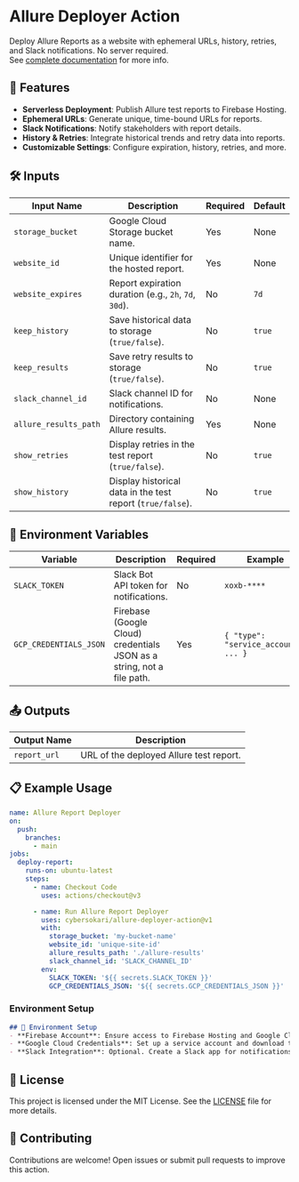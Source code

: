 # Allure Deployer Action
Deploy Allure Reports as a website with ephemeral URLs, history, retries, and Slack notifications. No server required. </br> See [complete documentation](https://github.com/cybersokari/allure-report-deployer) for more info.

## 🚀 Features
- **Serverless Deployment**: Publish Allure test reports to Firebase Hosting.
- **Ephemeral URLs**: Generate unique, time-bound URLs for reports.
- **Slack Notifications**: Notify stakeholders with report details.
- **History & Retries**: Integrate historical trends and retry data into reports.
- **Customizable Settings**: Configure expiration, history, retries, and more.

## 🛠️ Inputs
| Input Name            | Description                                                | Required | Default   |
|-----------------------|------------------------------------------------------------|----------|-----------|
| `storage_bucket`      | Google Cloud Storage bucket name.                          | Yes      | None      |
| `website_id`          | Unique identifier for the hosted report.                   | Yes      | None      |
| `website_expires`     | Report expiration duration (e.g., `2h`, `7d`, `30d`).      | No       | `7d`      |
| `keep_history`        | Save historical data to storage (`true/false`).            | No       | `true`    |
| `keep_results`        | Save retry results to storage (`true/false`).              | No       | `true`    |
| `slack_channel_id`    | Slack channel ID for notifications.                        | No       | None      |
| `allure_results_path` | Directory containing Allure results.                       | Yes      | None      |
| `show_retries`        | Display retries in the test report (`true/false`).         | No       | `true`    |
| `show_history`        | Display historical data in the test report (`true/false`). | No       | `true`    |

## 🔧 Environment Variables
| Variable                | Description                                                                 | Required | Example                              |
|-------------------------|-----------------------------------------------------------------------------|----------|--------------------------------------|
| `SLACK_TOKEN`           | Slack Bot API token for notifications.                                     | No       | `xoxb-****`                          |
| `GCP_CREDENTIALS_JSON`  | Firebase (Google Cloud) credentials JSON as a string, not a file path.     | Yes      | `{ "type": "service_account", ... }` |

## 📤 Outputs
| Output Name  | Description                                |
|--------------|--------------------------------------------|
| `report_url` | URL of the deployed Allure test report.    |

## 📋 Example Usage
```yaml
name: Allure Report Deployer
on:
  push:
    branches:
      - main
jobs:
  deploy-report:
    runs-on: ubuntu-latest
    steps:
      - name: Checkout Code
        uses: actions/checkout@v3

      - name: Run Allure Report Deployer
        uses: cybersokari/allure-deployer-action@v1
        with:
          storage_bucket: 'my-bucket-name'
          website_id: 'unique-site-id'
          allure_results_path: './allure-results'
          slack_channel_id: 'SLACK_CHANNEL_ID'
        env:
          SLACK_TOKEN: '${{ secrets.SLACK_TOKEN }}'
          GCP_CREDENTIALS_JSON: '${{ secrets.GCP_CREDENTIALS_JSON }}'
```

### Environment Setup

```markdown
## 🔧 Environment Setup
- **Firebase Account**: Ensure access to Firebase Hosting and Google Cloud Storage.
- **Google Cloud Credentials**: Set up a service account and download the JSON key file.
- **Slack Integration**: Optional. Create a Slack app for notifications and obtain its token.
```

## 📜 License
This project is licensed under the MIT License. See the [LICENSE](https://opensource.org/license/mit) file for more details.

## 🤝 Contributing
Contributions are welcome! Open issues or submit pull requests to improve this action.
